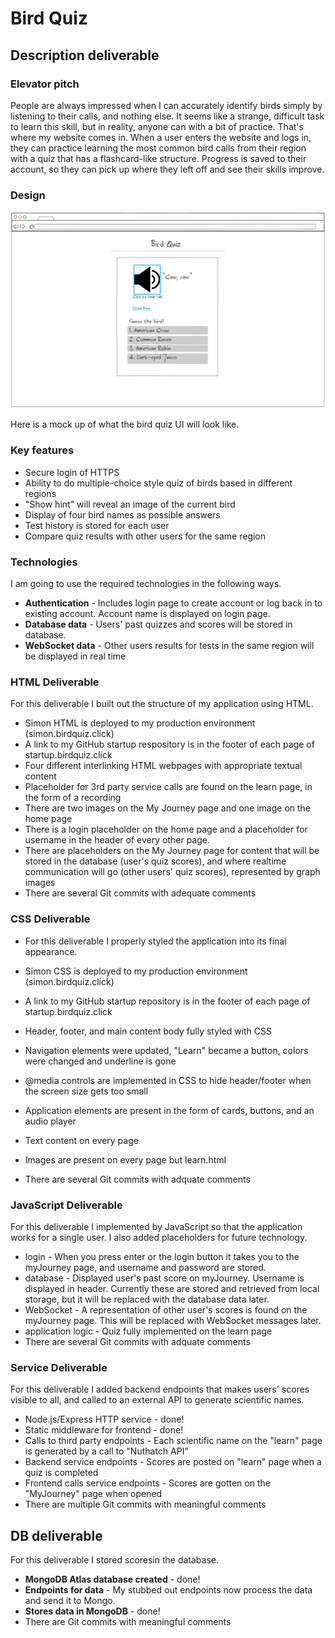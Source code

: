 # Bird Quiz

## Description deliverable

### Elevator pitch

People are always impressed when I can accurately identify birds simply by listening to their calls, and nothing else. It seems like a strange, difficult task to learn this skill, but in reality, anyone can with a bit of practice. That's where my website comes in. When a user enters the website and logs in, they can practice learning the most common bird calls from their region with a quiz that has a flashcard-like structure. Progress is saved to their account, so they can pick up where they left off and see their skills improve.  

### Design

![Mock](birdQuizMockUI.png)

Here is a mock up of what the bird quiz UI will look like.

### Key features

- Secure login of HTTPS
- Ability to do multiple-choice style quiz of birds based in different regions
- "Show hint" will reveal an image of the current bird
- Display of four bird names as possible answers
- Test history is stored for each user
- Compare quiz results with other users for the same region

### Technologies

I am going to use the required technologies in the following ways.

- **Authentication** - Includes login page to create account or log back in to existing account. Account name is displayed on login page.
- **Database data** - Users' past quizzes and scores will be stored in database.
- **WebSocket data** - Other users results for tests in the same region will be displayed in real time

### HTML Deliverable

For this deliverable I built out the structure of my application using HTML.

- Simon HTML is deployed to my production environment (simon.birdquiz.click)
- A link to my GitHub startup respository is in the footer of each page of startup.birdquiz.click
- Four different interlinking HTML webpages with appropriate textual content
- Placeholder for 3rd party service calls are found on the learn page, in the form of a recording
- There are two images on the My Journey page and one image on the home page
- There is a login placeholder on the home page and a placeholder for username in the header of every other page.
- There are placeholders on the My Journey page for content that will be stored in the database (user's quiz scores), and where realtime communication will go (other users' quiz scores), represented by graph images
- There are several Git commits with adequate comments

### CSS Deliverable

- For this deliverable I properly styled the application into its final appearance.

- Simon CSS is deployed to my production environment (simon.birdquiz.click)
- A link to my GitHub startup repository is in the footer of each page of startup.birdquiz.click
- Header, footer, and main content body fully styled with CSS
- Navigation elements were updated, "Learn" became a button, colors were changed and underline is gone
- @media controls are implemented in CSS to hide header/footer when the screen size gets too small
- Application elements are present in the form of cards, buttons, and an audio player
- Text content on every page
- Images are present on every page but learn.html 
- There are several Git commits with adquate comments

### JavaScript Deliverable

For this deliverable I implemented by JavaScript so that the application works for a single user. I also added placeholders for future technology.
- login - When you press enter or the login button it takes you to the myJourney page, and username and password are stored.
- database - Displayed user's past score on myJourney. Username is displayed in header. Currently these are stored and retrieved from local storage, but it will be replaced with the database data later.
- WebSocket - A representation of other user's scores is found on the myJourney page. This will be replaced with WebSocket messages later.
- application logic - Quiz fully implemented on the learn page
- There are several Git commits with adquate comments

### Service Deliverable

For this deliverable I added backend endpoints that makes users' scores visible to all, and called to an external API to generate scientific names.
- Node.js/Express HTTP service - done!
- Static middleware for frontend - done!
- Calls to third party endpoints - Each scientific name on the "learn" page is generated by a call to "Nuthatch API"
- Backend service endpoints - Scores are posted on "learn" page when a quiz is completed
- Frontend calls service endpoints - Scores are gotten on the "MyJourney" page when opened
- There are multiple Git commits with meaningful comments

## DB deliverable

For this deliverable I stored scoresin the database.
- **MongoDB Atlas database created** - done!
- **Endpoints for data** - My stubbed out endpoints now process the data and send it to Mongo.
- **Stores data in MongoDB** - done!
- There are Git commits with meaningful comments
